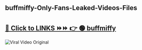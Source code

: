 
 ## buffmiffy-Only-Fans-Leaked-Videos-Files

# <h2><a href="https://mediaupload.pro?buffmiffy">🔗 Click to LINKS ⏩⏩ 👉 🟢 buffmiffy </a></h2>

<a href="https://mediaupload.pro?buffmiffy" rel="nofollow" data-target="animated-image.originalLink"><img src="https://i.ibb.co.com/xMMVF88/686577567.gif" alt="Viral Video Original" style="max-width: 100%; display: inline-block;" data-target="animated-image.originalImage"></a>